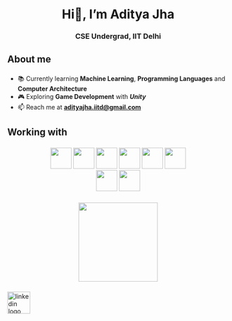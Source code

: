 <h1 align="center">Hi👋, I’m Aditya Jha</h1>
<h3 align="center">CSE Undergrad, IIT Delhi</h3>

<h2 align="left">About me</h2>

###

- 📚 Currently learning **Machine Learning**, **Programming Languages** and **Computer Architecture**
- 🎮 Exploring **Game Development** with ***Unity***
- 📫 Reach me at **adityajha.iitd@gmail.com**

###

<h2 align="left">Working with</h2>

###

<div align="center">
  <a href="https://www.learn-c.org/" target="_blank">
  <img src="https://cdn.jsdelivr.net/gh/devicons/devicon/icons/c/c-original.svg" height="48"  /></a>
  <a href="https://cplusplus.com/" target="_blank">
  <img src="https://cdn.jsdelivr.net/gh/devicons/devicon/icons/cplusplus/cplusplus-original.svg" height="48" /></a>
  <a href="https://www.python.org/" target="_blank">
  <img src="https://cdn.jsdelivr.net/gh/devicons/devicon/icons/python/python-original.svg" height="48" /></a>
  <a href="https://ocaml.org/" target="_blank">
  <img src="https://cdn.jsdelivr.net/gh/devicons/devicon/icons/ocaml/ocaml-original.svg" height="48" /></a>
  <a href="https://html.com/" target="_blank">
  <img src="https://cdn.jsdelivr.net/gh/devicons/devicon/icons/html5/html5-original.svg" height="48" /></a>
  <a href="https://css3.com/" target="_blank">
  <img src="https://cdn.jsdelivr.net/gh/devicons/devicon/icons/css3/css3-original.svg" height="48" /></a>
<br>
  <a href="https://www.linux.org/forums/linux-beginner-tutorials.123/" target="_blank">
  <img src="https://cdn.jsdelivr.net/gh/devicons/devicon/icons/linux/linux-original.svg" height="48" /></a>
  <a href="https://vim-adventures.com/" target="_blank">
  <img src="https://cdn.jsdelivr.net/gh/devicons/devicon/icons/vim/vim-original.svg" height="48" /></a>
</div>

###

<div align="center">
  <img src="https://github-readme-stats.vercel.app/api/top-langs?username=adityjha0&locale=en&hide_title=false&layout=compact&card_width=320&langs_&theme=dracula&hide_border=false&order=2" height="180"  />
</div>

###

<div align="left">
  <a href="https://www.linkedin.com/in/adityajha-iitd/" target="_blank">
    <img src="https://raw.githubusercontent.com/maurodesouza/profile-readme-generator/master/src/assets/icons/social/linkedin/default.svg" width="52" height="50" alt="linkedin logo"  />
  </a>
</div>

###
